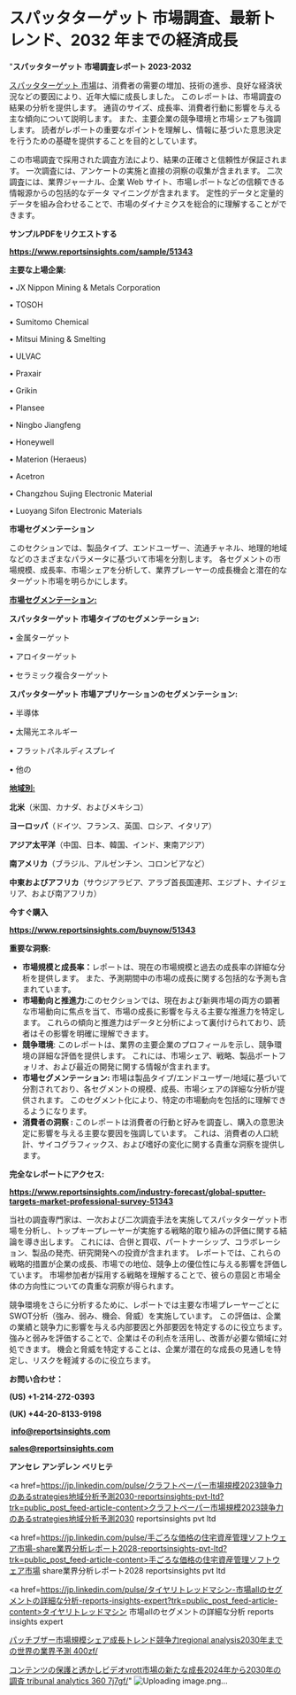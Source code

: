 # スパッタターゲット 市場調査、最新トレンド、2032 年までの経済成長

"<strong>スパッタターゲット 市場調査レポート 2023-2032</strong>

<a href=https://www.reportsinsights.com/sample/51343>スパッタターゲット 市場</a>は、消費者の需要の増加、技術の進歩、良好な経済状況などの要因により、近年大幅に成長しました。 このレポートは、市場調査の結果の分析を提供します。 通貨のサイズ、成長率、消費者行動に影響を与える主な傾向について説明します。 また、主要企業の競争環境と市場シェアも強調します。 読者がレポートの重要なポイントを理解し、情報に基づいた意思決定を行うための基礎を提供することを目的としています。

この市場調査で採用された調査方法により、結果の正確さと信頼性が保証されます。 一次調査には、アンケートの実施と直接の洞察の収集が含まれます。 二次調査には、業界ジャーナル、企業 Web サイト、市場レポートなどの信頼できる情報源からの包括的なデータ マイニングが含まれます。 定性的データと定量的データを組み合わせることで、市場のダイナミクスを総合的に理解することができます。

<strong><b>サンプルPDFをリクエストする</b></strong>

<a href=https://www.reportsinsights.com/sample/51343><strong><u>https://www.reportsinsights.com/sample/51343</u></strong></a>

<strong>主要な上場企業:</strong>

• JX Nippon Mining & Metals Corporation

• TOSOH

• Sumitomo Chemical

• Mitsui Mining & Smelting

• ULVAC

• Praxair

• Grikin

• Plansee

• Ningbo Jiangfeng

• Honeywell

• Materion (Heraeus)

• Acetron

• Changzhou Sujing Electronic Material

• Luoyang Sifon Electronic Materials

<strong>市場セグメンテーション</strong>

このセクションでは、製品タイプ、エンドユーザー、流通チャネル、地理的地域などのさまざまなパラメータに基づいて市場を分割します。 各セグメントの市場規模、成長率、市場シェアを分析して、業界プレーヤーの成長機会と潜在的なターゲット市場を明らかにします。

<strong><u>市場セグメンテーション</u></strong><strong><u>:</u></strong>

<strong>スパッタターゲット 市場タイプのセグメンテーション:</strong>

• 金属ターゲット

• アロイターゲット

• セラミック複合ターゲット

<strong>スパッタターゲット 市場アプリケーションのセグメンテーション:</strong>

• 半導体

• 太陽光エネルギー

• フラットパネルディスプレイ

• 他の

<strong><u>地域別</u></strong><strong><u>:</u></strong>

<strong>北米</strong>（米国、カナダ、およびメキシコ）

<strong>ヨーロッパ</strong>（ドイツ、フランス、英国、ロシア、イタリア）

<strong>アジア太平洋</strong>（中国、日本、韓国、インド、東南アジア）

<strong>南アメリカ</strong>（ブラジル、アルゼンチン、コロンビアなど）

<strong>中東およびアフリカ</strong>（サウジアラビア、アラブ首長国連邦、エジプト、ナイジェリア、および南アフリカ）

<strong>今すぐ購入</strong>

<a href=https://www.reportsinsights.com/buynow/51343><strong><u>https://www.reportsinsights.com/buynow/51343</u></strong></a>

<strong>重要な洞察:</strong>
<ul>
  <li><strong>市場規模と成長率：</strong>レポートは、現在の市場規模と過去の成長率の詳細な分析を提供します。 また、予測期間中の市場の成長に関する包括的な予測も含まれています。</li>
  <li><strong>市場動向と推進力:</strong>このセクションでは、現在および新興市場の両方の顕著な市場動向に焦点を当て、市場の成長に影響を与える主要な推進力を特定します。 これらの傾向と推進力はデータと分析によって裏付けられており、読者はその影響を明確に理解できます。</li>
  <li><strong>競争環境</strong>: このレポートは、業界の主要企業のプロフィールを示し、競争環境の詳細な評価を提供します。 これには、市場シェア、戦略、製品ポートフォリオ、および最近の開発に関する情報が含まれます。</li>
  <li><strong>市場セグメンテーション: </strong>市場は製品タイプ/エンドユーザー/地域に基づいて分割されており、各セグメントの規模、成長、市場シェアの詳細な分析が提供されます。 このセグメント化により、特定の市場動向を包括的に理解できるようになります。</li>
  <li><strong>消費者の洞察 : </strong>このレポートは消費者の行動と好みを調査し、購入の意思決定に影響を与える主要な要因を強調しています。 これは、消費者の人口統計、サイコグラフィックス、および嗜好の変化に関する貴重な洞察を提供します。</li>
</ul>
<strong>完全なレポートにアクセス:</strong>

<a href=https://www.reportsinsights.com/industry-forecast/global-sputter-targets-market-professional-survey-51343><strong><u><b>https://www.reportsinsights.com/industry-forecast/global-sputter-targets-market-professional-survey-51343</b></u></strong></a>

当社の調査専門家は、一次および二次調査手法を実施してスパッタターゲット市場を分析し、トップキープレーヤーが実施する戦略的取り組みの評価に関する結論を導き出します。 これには、合併と買収、パートナーシップ、コラボレーション、製品の発売、研究開発への投資が含まれます。 レポートでは、これらの戦略的措置が企業の成長、市場での地位、競争上の優位性に与える影響を評価しています。 市場参加者が採用する戦略を理解することで、彼らの意図と市場全体の方向性についての貴重な洞察が得られます。

競争環境をさらに分析するために、レポートでは主要な市場プレーヤーごとにSWOT分析（強み、弱み、機会、脅威）を実施しています。 この評価は、企業の業績と競争力に影響を与える内部要因と外部要因を特定するのに役立ちます。 強みと弱みを評価することで、企業はその利点を活用し、改善が必要な領域に対処できます。 機会と脅威を特定することは、企業が潜在的な成長の見通しを特定し、リスクを軽減するのに役立ちます。

<strong>お問い合わせ：</strong>

<strong>(US) +1-214-272-0393</strong>

<strong>(UK) +44-20-8133-9198</strong>

<strong> </strong><a href=info@reportsinsights.com><strong><u>info@reportsinsights.com</u></strong></a>

<a href=sales@reportsinsights.com><strong><u>sales@reportsinsights.com</u></strong></a>

<strong>アンセレ アンデレン ベリヒテ</strong>

<a href=https://jp.linkedin.com/pulse/クラフトペーパー市場規模2023競争力のあるstrategies地域分析予測2030-reportsinsights-pvt-ltd?trk=public_post_feed-article-content>クラフトペーパー市場規模2023競争力のあるstrategies地域分析予測2030 reportsinsights pvt ltd</a>

<a href=https://jp.linkedin.com/pulse/手ごろな価格の住宅資産管理ソフトウェア市場-share業界分析レポート2028-reportsinsights-pvt-ltd?trk=public_post_feed-article-content>手ごろな価格の住宅資産管理ソフトウェア市場 share業界分析レポート2028 reportsinsights pvt ltd</a>

<a href=https://jp.linkedin.com/pulse/タイヤリトレッドマシン-市場allのセグメントの詳細な分析-reports-insights-expert?trk=public_post_feed-article-content>タイヤリトレッドマシン 市場allのセグメントの詳細な分析 reports insights expert</a>

<a href=https://www.linkedin.com/pulse/パッチブザー市場規模シェア成長トレンド競争力regional-analysis2030年までの世界の業界予測-400zf/>パッチブザー市場規模シェア成長トレンド競争力regional analysis2030年までの世界の業界予測 400zf/</a>

<a href=https://www.linkedin.com/pulse/コンテンツの保護と透かしビデオvrott市場の新たな成長2024年から2030年の調査-tribunal-analytics-360-7j7gf/>コンテンツの保護と透かしビデオvrott市場の新たな成長2024年から2030年の調査 tribunal analytics 360 7j7gf/</a>"
![Uploading image.png…]()
